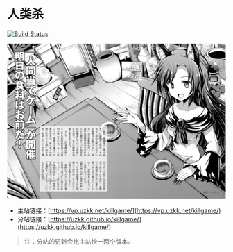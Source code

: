 # 人类杀

[![Build Status](https://travis-ci.org/uzkk/killgame.svg?branch=master)](https://travis-ci.org/uzkk/killgame)

![newspaper](./docs/.vuepress/public/img/newspaper.jpg)

- 主站链接：[https://vp.uzkk.net/killgame/](https://vp.uzkk.net/killgame/)
- 分站链接：[https://uzkk.github.io/killgame/](https://uzkk.github.io/killgame/)

> 注：分站的更新会比主站快一两个版本。
